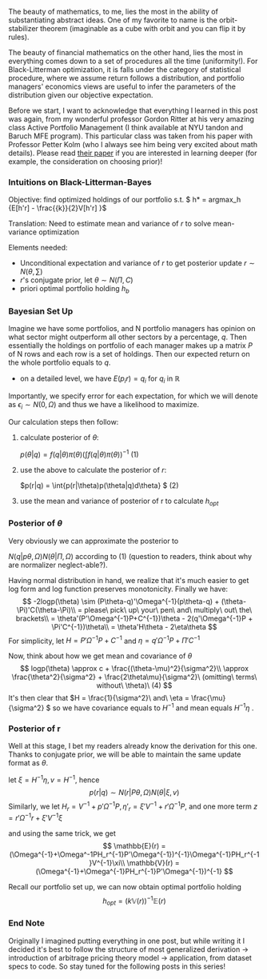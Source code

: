 The beauty of mathematics, to me, lies the most in the ability of substantiating abstract ideas. One of my favorite to name is the orbit-stabilizer theorem (imaginable as a cube with orbit and you can flip it by rules).



 The beauty of financial mathematics on the other hand, lies the most in everything comes down to a set of procedures all the time (uniformity!). For Black-Litterman optimization, it is falls under the category of statistical procedure, where we assume return follows a distribution, and portfolio managers' economics views are useful to infer the parameters of the distribution given our objective expectation.



Before we start, I want to acknowledge that everything I learned in this post was again, from my wonderful professor Gordon Ritter at his very amazing class Active Portfolio Management (I think available at NYU tandon and Baruch MFE program). This particular class was taken from his paper with Professor Petter Kolm (who I always see him being very excited about math details). Please read [their paper](https://papers.ssrn.com/sol3/papers.cfm?abstract_id=2853158) if you are interested in learning deeper (for example, the consideration on choosing prior)!  



### Intuitions on Black-Litterman-Bayes

Objective: find optimized holdings of our portfolio s.t. $ h* = argmax_h {E[h'r] - \frac{{k}}{2}V[h'r] }$

Translation: Need to estimate mean and variance of $r$ to solve mean-variance optimization

Elements needed:

- Unconditional expectation and variance of $r$ to get posterior update $r \sim  N(\theta,\sum)$
- $r$'s conjugate prior, let $\theta \sim N(\Pi,C)$
- priori optimal portfolio holding $h_b$

### 

### Bayesian Set Up

Imagine we have some portfolios, and N portfolio managers has opinion on what sector might outperform all other sectors by a percentage, $q%$. Then essentially the holdings on portfolio of each manager makes up a matrix $P$ of N rows and each row is a set of holdings. Then our expected return on the whole portfolio equals to $q$. 

- on a detailed level, we have $E(p_ir) = q_i$ for $q_i$ in $\mathbb{R}$

Importantly, we specify error for each expectation, for which we will denote as $\epsilon_i \sim N(0, \Omega)$ and thus we have a likelihood to maximize. 

Our calculation steps then follow:

1. calculate posterior of $\theta$: 

   $p(\theta|q) = f(q|\theta)\pi(\theta) (\int{f(q|\theta)\pi(\theta)})^{-1}$             (1)

2. use the above to calculate the posterior of $r$:

    $p(r|q) = \int{p(r|\theta)p(\theta|q)d\theta} $                                 (2)

3. use the mean and variance of posterior of r to calculate $h_{opt}​$



### Posterior of $\theta$

Very obviously we can approximate the posterior to 

$N(q|p\theta,\Omega) N(\theta|\Pi,\Omega)$ according to (1) (question to readers, think about why are normalizer neglect-able?). 

Having normal distribution in hand, we realize that it's much easier to get log form and log function preserves monotonicity. Finally we have:
$$
-2logp(\theta) \sim (P\theta-q)'\Omega^{-1}(p\theta-q) + (\theta-\Pi)'C(\theta-\Pi)\\
= please\ pick\ up\ your\ pen\ and\ multiply\ out\ the\ brackets\\
= \theta'(P'\Omega^{-1}P+C^{-1})\theta - 2(q'\Omega^{-1}P + \Pi'C^{-1})\theta\\
= \theta'H\theta - 2\eta\theta
$$
For simplicity, let $H = P'\Omega^{-1}P+C^{-1}$ and $\eta = q'\Omega^{-1}P + \Pi'C^{-1}$

Now, think about how we get mean and covariance of $\theta$
$$
logp(\theta) \approx c + \frac{(\theta-\mu)^2}{\sigma^2}\\
\approx \frac{\theta^2}{\sigma^2} + \frac{2\theta\mu}{\sigma^2}\ (omitting\ terms\ without\ \theta)\                  (4)
$$
It's then clear that $H = \frac{1}{\sigma^2}\ and\ \eta = \frac{\mu}{\sigma^2} $ so we have covariance equals to $H^{-1}$ and mean equals $H^{-1}\eta$ .

### Posterior of r

Well at this stage, I bet my readers already know the derivation for this one. Thanks to conjugate prior, we will be able to maintain the same update format as $\theta$. 

let $\xi = H^{-1}\eta, v = H^{-1}$, hence 
$$
p(r|q) \sim N(r|P\theta,\Omega) N(\theta|\xi,v)
$$
Similarly, we let $H_r = V^{-1} + p'\Omega^{-1}P, \eta'_r =\xi'V^{-1} + r'\Omega^{-1}P$, and one more term $z = r'\Omega^{-1}r + \xi'V^{-1}\xi$

and using the same trick, we get 
$$
\mathbb{E}(r) = (\Omega^{-1}+\Omega^-1PH_r^{-1}P'\Omega^{-1})^{-1}\Omega^{-1}PH_r^{-1}V^{-1}\xi\\
\mathbb{V}(r) = (\Omega^{-1}+\Omega^{-1}PH_r^{-1}P'\Omega^{-1})^{-1}
$$


Recall our portfolio set up, we can now obtain optimal portfolio holding
$$
h_{opt} = (k\mathbb{V}(r))^{-1}\mathbb{E}(r)
$$

### End Note

Originally I imagined putting everything in one post, but while writing it I decided it's best to follow the structure of most generalized derivation -> introduction of arbitrage pricing theory model -> application, from dataset specs to code. So stay tuned for the following posts in this series! 
